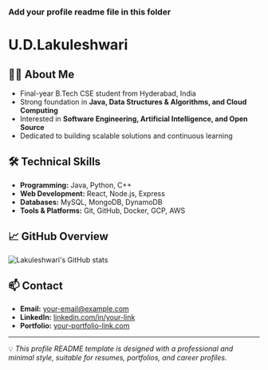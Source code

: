 ### Add your profile readme file in this folder
# U.D.Lakuleshwari  

## 👩‍💻 About Me  
- Final-year B.Tech CSE student from Hyderabad, India  
- Strong foundation in **Java, Data Structures & Algorithms, and Cloud Computing**  
- Interested in **Software Engineering, Artificial Intelligence, and Open Source**  
- Dedicated to building scalable solutions and continuous learning  

## 🛠️ Technical Skills  
- **Programming:** Java, Python, C++  
- **Web Development:** React, Node.js, Express  
- **Databases:** MySQL, MongoDB, DynamoDB  
- **Tools & Platforms:** Git, GitHub, Docker, GCP, AWS  

## 📈 GitHub Overview  
![Lakuleshwari's GitHub stats](https://github-readme-stats.vercel.app/api?username=your-github-username&show_icons=true&theme=default)  

## 📫 Contact  
- **Email:** your-email@example.com  
- **LinkedIn:** [linkedin.com/in/your-link](https://linkedin.com/in/your-link)  
- **Portfolio:** [your-portfolio-link.com](https://your-portfolio-link.com)  

---  
💡 *This profile README template is designed with a professional and minimal style, suitable for resumes, portfolios, and career profiles.*  
